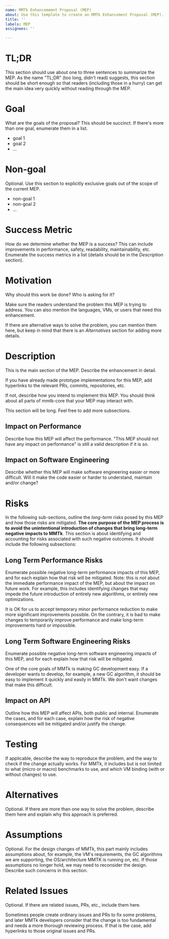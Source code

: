 ```yaml
---
name: MMTk Enhancememnt Proposal (MEP)
about: Use this template to create an MMTk Enhancement Proposal (MEP).
title: ''
labels: MEP
assignees: ''

---
```


# TL;DR

This section should use about one to three sentences to summarize the MEP.  As the name "TL;DR" (too
long, didn't read) suggests, this section should be short enough so that readers (including those in
a hurry) can get the main idea very quickly without reading through the MEP.

# Goal

What are the goals of the proposal?  This should be succinct.  If there's more than one goal,
enumerate them in a list.

-   goal 1
-   goal 2
-   ...

# Non-goal

Optional.  Use this section to explicitly exclusive goals out of the scope of the current MEP.

-   non-goal 1
-   non-goal 2
-   ...

# Success Metric

How do we determine whether the MEP is a success?  This can include improvements in performance,
safety, readability, maintainability, etc.  Enumerate the success metrics in a list (details should
be in the *Description* section).

# Motivation

Why should this work be done?  Who is asking for it?

Make sure the readers understand the problem this MEP is trying to address.  You can also mention
the languages, VMs, or users that need this enhancement.

If there are alternative ways to solve the problem, you can mention them here, but keep in mind that
there is an *Alternatives* section for adding more details.

# Description

This is the main section of the MEP.  Describe the enhancement in detail.

If you have already made prototype implementations for this MEP, add hyperlinks to the relevant PRs,
commits, repositories, etc.

If not, describe how you intend to implement this MEP.  You should think about all parts of
mmtk-core that your MEP may interact with.

This section will be long.  Feel free to add more subsections.

## Impact on Performance

Describe how this MEP will affect the performance.  "This MEP should not have any impact on performance" is still a valid description if it is so.

## Impact on Software Engineering

Describe whether this MEP will make software engineering easier or more difficult.  Will it make the code easier or harder to understand, maintain and/or change?

# Risks

In the following sub-sections, outline the *long-term* risks posed by this MEP and how those risks are mitigated.   **The core
purpose of the MEP process is to avoid the unintentional introduction of changes that bring
long-term negative impacts to MMTk**. This section is about identifying and accounting for risks
associated with such negative outcomes.  It should include the following subsections:

## Long Term Performance Risks

Enumerate possible negative long-term performance impacts of this MEP, and for each explain how that
risk will be mitigated.    Note: this is *not* about the immediate performance impact of the MEP,
but about the impact on future work.  For example, this includes identifying changes that may impede
the future introduction of entirely new algorithms, or entirely new optimizations.

It is OK for us to accept temporary minor performance reduction to make more significant
improvements possible.  On the contrary, it is bad to make changes to temporarily improve
performance and make long-term improvements hard or impossible.

## Long Term Software Engineering Risks

Enumerate possible negative long-term software engineering impacts of this MEP, and for each explain
how that risk will be mitigated.

One of the core goals of MMTk is making GC development easy.  If a developer wants to develop, for
example, a new GC algorithm, it should be easy to implement it quickly and easily in MMTk.  We don't
want changes that make this difficult.

## Impact on API

Outline how this MEP will affect APIs, both public and internal.   Enumerate the cases, and for each
case, explain how the risk of negative consequences will be mitigated and/or justify the change.

# Testing

If applicable, describe the way to reproduce the problem, and the way to check if the change
actually works.  For MMTk, it includes but is not limited to what (micro or macro) benchmarks to
use, and which VM binding (with or without changes) to use.

# Alternatives

Optional.  If there are more than one way to solve the problem, describe them here and explain why
this approach is preferred.

# Assumptions

Optional.  For the design changes of MMTk, this part mainly includes assumptions about, for example,
the VM's requirements, the GC algorithms we are supporting, the OS/architecture MMTK is running on,
etc.  If those assumptions no longer hold, we may need to reconsider the design.  Describe such
concerns in this section.

# Related Issues

Optional.  If there are related issues, PRs, etc., include them here.

Sometimes people create ordinary issues and PRs to fix some problems, and later MMTk developers
consider that the change is too fundamental and needs a more thorough reviewing process.  If that is
the case, add hyperlinks to those original issues and PRs.
